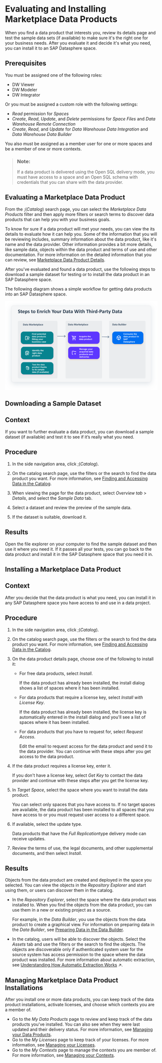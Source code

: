 <!-- loio92c35efd6a4945a1a78250539aee9a51 -->

<link rel="stylesheet" type="text/css" href="css/sap-icons.css"/>

# Evaluating and Installing Marketplace Data Products

When you find a data product that interests you, review its details page and test the sample data sets \(if available\) to make sure it's the right one for your business needs. After you evaluate it and decide it's what you need, you can install it to an SAP Datasphere space.



<a name="loio92c35efd6a4945a1a78250539aee9a51__prereq_fcb_p1y_tyb"/>

## Prerequisites

You must be assigned one of the following roles:

-   DW Viewer
-   DW Modeler
-   DW Integrator

Or you must be assigned a custom role with the following settings:

-   *Read* permission for *Spaces*
-   *Create*, *Read*, *Update*, and *Delete* permissions for *Space Files* and *Data Warehouse Remote Connection*
-   *Create*, *Read*, and *Update* for *Data Warehouse Data Integration* and *Data Warehouse Data Builder*

You also must be assigned as a member user for one or more spaces and be a member of one or more contexts.

> ### Note:  
> If a data product is delivered using the Open SQL delivery mode, you must have access to a space and an Open SQL schema with credentials that you can share with the data provider.

<a name="concept_atb_t5v_zcc"/>

<!-- concept\_atb\_t5v\_zcc -->

## Evaluating a Marketplace Data Product

From the <span class="SAP-icons-V5"></span>\(*Catalog*\) search page, you can select the *Marketplace Data Products* filter and then apply more filters or search terms to discover data products that can help you with your business goals.

To know for sure if a data product will met your needs, you can view the its details to evaluate how it can help you. Some of the information that you will be reviewing includes, summary information about the data product, like it's name and the data provider. Other information provides a bit more details, like sample data, objects within the data product and terms of use and other documentation. For more information on the detailed information that you can review, see [Marketplace Data Product Details](marketplace-data-product-details-f59e912.md).

After you've evaluated and found a data product, use the following steps to download a sample dataset for testing or to install the data product in an SAP Datasphere space.

The following diagram shows a simple workflow for getting data products into an SAP Datasphere space.



![](images/Image_map_Enrich_Data_4_2ceb007.png)

<a name="marketplacedp_downloadsample"/>

<!-- marketplacedp\_downloadsample -->

## Downloading a Sample Dataset



<a name="marketplacedp_downloadsample__context_mdn_cmg_2cc"/>

## Context

If you want to further evaluate a data product, you can download a sample dataset \(if available\) and test it to see if it’s really what you need.



<a name="marketplacedp_downloadsample__steps_nh4_dmg_2cc"/>

## Procedure

1.  In the side navigation area, click <span class="SAP-icons-V5"></span>\(*Catalog*\).

2.  On the catalog search page, use the filters or the search to find the data product you want. For more information, see [Finding and Accessing Data in the Catalog](finding-and-accessing-data-in-the-catalog-1047825.md).

3.  When viewing the page for the data product, select *Overview tab* \> *Details*, and select the *Sample Data* tab.

4.  Select a dataset and review the preview of the sample data.

5.  If the dataset is suitable, download it.




<a name="marketplacedp_downloadsample__result_v1d_wmg_2cc"/>

## Results

Open the file explorer on your computer to find the sample dataset and then use it where you need it. If it passes all your tests, you can go back to the data product and install it in the SAP Datasphere space that you need it in.

<a name="marketplacedp_install"/>

<!-- marketplacedp\_install -->

## Installing a Marketplace Data Product



<a name="marketplacedp_install__context_vvx_ymg_2cc"/>

## Context

After you decide that the data product is what you need, you can install it in any SAP Datasphere space you have access to and use in a data project.



<a name="marketplacedp_install__steps_oyn_1ng_2cc"/>

## Procedure

1.  In the side navigation area, click <span class="SAP-icons-V5"></span>\(*Catalog*\).

2.  On the catalog search page, use the filters or the search to find the data product you want. For more information, see [Finding and Accessing Data in the Catalog](finding-and-accessing-data-in-the-catalog-1047825.md).

3.  On the data product details page, choose one of the following to install it:

    -   For free data products, select *Install*.

        If the data product has already been installed, the install dialog shows a list of spaces where it has been installed.

    -   For data products that require a license key, select *Install with License Key*.

        If the data product has already been installed, the license key is automatically entered in the install dialog and you'll see a list of spaces where it has been installed.

    -   For data products that you have to request for, select *Request Access*.

        Edit the email to request access for the data product and send it to the data provider. You can continue with these steps after you get access to the data product.


4.  If the data product requires a license key, enter it.

    If you don't have a license key, select *Get Key* to contact the data provider and continue with these steps after you get the license key.

5.  In *Target Space*, select the space where you want to install the data product.

    You can select only spaces that you have access to. If no target spaces are available, the data product has been installed to all spaces that you have access to or you must request user access to a different space.

6.  If available, select the update type.

    Data products that have the *Full Replication*type delivery mode can receive updates.

7.  Review the terms of use, the legal documents, and other supplemental documents, and then select *Install*.




<a name="marketplacedp_install__result_ivx_fng_2cc"/>

## Results

Objects from the data product are created and deployed in the space you selected. You can view the objects in the *Repository Explorer* and start using them, or users can discover them in the catalog.

-   In the *Repository Explorer*, select the space where the data product was installed to. When you find the objects from the data product, you can use them in a new or existing project as a source.

    For example, in the *Data Builder*, you use the objects from the data product to create a graphical view. For information on preparing data in the *Data Builder*, see [Preparing Data in the Data Builder](preparing-data-in-the-data-builder-f2e359c.md).

-   In the catalog, users will be able to discover the objects. Select the *Assets* tab and use the filters or the search to find the objects. The objects are discoverable only if authenticated system user for the source system has access permission to the space where the data product was installed. For more information about automatic extraction, see [Understanding How Automatic Extraction Works](https://help.sap.com/viewer/97d1d2f0e35d410c893e95a5ff3bee6f/DEV_CURRENT/en-US/b4f364186a9a4dddbd3f757d89decf94.html "The catalog monitors changes to objects in connected source systems. When changes are detected, the catalog extracts metadata for those objects and updates the corresponding assets. The catalog can also detect when objects are added or removed.") :arrow_upper_right:.

<a name="marketplacedp_manage"/>

<!-- marketplacedp\_manage -->

## Managing Marketplace Data Product Installations

After you install one or more data products, you can keep track of the data product installations, activate licenses, and choose which contexts you are a member of.

-   Go to the *My Data Products* page to review and keep track of the data products you've installed. You can also see when they were last updated and their delivery status. For more information, see [Managing your Data Products](managing-your-data-products-2e9d2e2.md).
-   Go to the *My Licenses* page to keep track of your licenses. For more information, see [Managing your Licenses](managing-your-licenses-98d9865.md).
-   Go to the *My Contexts* page to manage the contexts you are member of. For more information, see [Managing your Contexts](managing-your-contexts-4c390c5.md).

